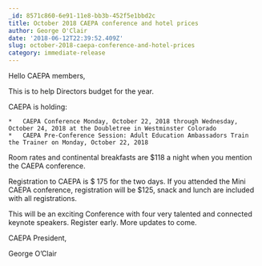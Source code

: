 ```yaml
---
_id: 8571c860-6e91-11e8-bb3b-452f5e1bbd2c
title: October 2018 CAEPA conference and hotel prices
author: George O'Clair
date: '2018-06-12T22:39:52.409Z'
slug: october-2018-caepa-conference-and-hotel-prices
category: immediate-release
---
```

Hello CAEPA members,

This is to help Directors budget for the year.

CAEPA is holding:

	*	CAEPA Conference Monday, October 22, 2018 through Wednesday, October 24, 2018 at the Doubletree in Westminster Colorado
	*	CAEPA Pre-Conference Session: Adult Education Ambassadors Train the Trainer on Monday, October 22, 2018

Room rates and continental breakfasts are $118 a night when you mention the CAEPA conference.

Registration to CAEPA is $ 175 for the two days. If you attended the Mini CAEPA conference, registration will be $125, snack and lunch are included with all registrations.

This will be an exciting Conference with four very talented and connected keynote speakers. Register early. More updates to come.

CAEPA President,

George O’Clair
